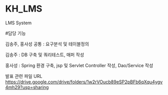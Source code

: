# KH_LMS
LMS System


#담당 기능


김송주, 홍사성 공통 : 요구분석 및 테이블정의


김송주 : DB 구축 및 쿼리테스트, 매퍼 작성


홍사성 : Spring 환경 구축, jsp 및 Servlet Controller 작성, Dao/Service 작성

발표 관련 파일 URL
https://drive.google.com/drive/folders/1w2rVOucb89eSP2pBFb6qXqu4ygv4mh29?usp=sharing
